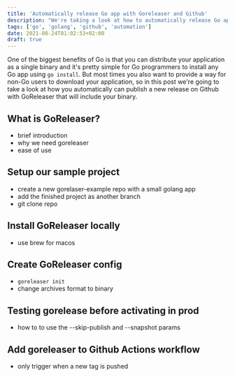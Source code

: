 ```yaml
---
title: 'Automatically release Go app with Goreleaser and Github'
description: "We're taking a look at how to automatically release Go applications with Goreleaser and Github"
tags: ['go', 'golang', 'github', 'automation']
date: 2021-08-24T01:02:53+02:00
draft: true
---
```


One of the biggest benefits of Go is that you can distribute your application as a single binary and it's pretty simple for Go programmers to install any Go app using `go install`. But most times you also want to provide a way for non-Go users to download your application, so in this post we're going to take a look at how you automatically can publish a new release on Github with GoReleaser that will include your binary.

<!--more-->

## What is GoReleaser?

- brief introduction
- why we need goreleaser
- ease of use

## Setup our sample project

- create a new gorelaser-example repo with a small golang app
- add the finished project as another branch
- git clone repo

## Install GoReleaser locally

- use brew for macos

## Create GoReleaser config

- `goreleaser init`
- change archives format to binary

## Testing gorelease before activating in prod

- how to to use the --skip-publish and --snapshot params

## Add goreleaser to Github Actions workflow

- only trigger when a new tag is pushed
